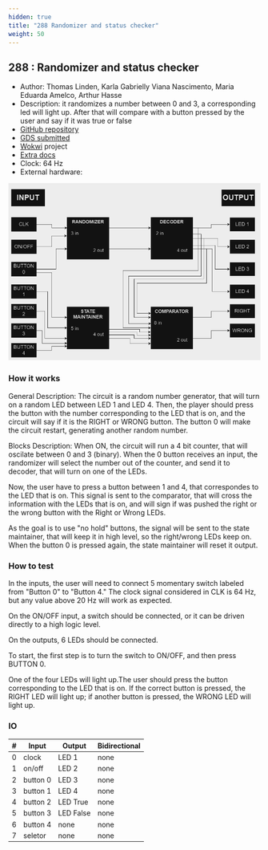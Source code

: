 ```yaml
---
hidden: true
title: "288 Randomizer and status checker"
weight: 50
---
```


## 288 : Randomizer and status checker

* Author: Thomas Linden, Karla Gabrielly Viana Nascimento, Maria Eduarda Amelco, Arthur Hasse
* Description: it randomizes a number between 0 and 3, a corresponding led will light up. After that will compare with a button pressed by the user and say if it was true or false
* [GitHub repository](https://github.com/karla-gabrielly/tt04-submission-Randomizer-and-Status-Checker)
* [GDS submitted](https://github.com/karla-gabrielly/tt04-submission-Randomizer-and-Status-Checker/actions/runs/6115135906)
* [Wokwi](https://wokwi.com/projects/375217288209912833) project
* [Extra docs]()
* Clock: 64 Hz
* External hardware: 

![picture](images/picture.png)

### How it works

General Description: The circuit is a random number generator, that will turn on a random LED between LED 1 and LED 4. Then, the player should press the button with the number corresponding to the LED that is on, and the circuit will say if it is the RIGHT or WRONG button. The button 0 will make the circuit restart, generating another random number.

Blocks Description: When ON, the circuit will run a 4 bit counter, that will oscilate between 0 and 3 (binary). When the 0 button receives an input, the randomizer will select the number out of the counter, and send it to decoder, that will turn on one of the LEDs.

Now, the user have to press a button between 1 and 4, that correspondes to the LED that is on. This signal is sent to the comparator, that will cross the information with the LEDs that is on, and will sign if was pushed the right or the wrong button with the Right or Wrong LEDs.

As the goal is to use "no hold" buttons, the signal will be sent to the state maintainer, that will keep it in high level, so the right/wrong LEDs keep on. When the button 0 is pressed again, the state maintainer will reset it output.


### How to test

In the inputs, the user will need to connect 5 momentary switch labeled from "Button 0" to "Button 4." The clock signal considered in CLK is 64 Hz, but any value above 20 Hz will work as expected.

On the ON/OFF input, a switch should be connected, or it can be driven directly to a high logic level.

On the outputs, 6 LEDs should be connected.

To start, the first step is to turn the switch to ON/OFF, and then press BUTTON 0.

One of the four LEDs will light up.The user should press the button corresponding to the LED that is on. If the correct button is pressed, the RIGHT LED will light up; if another button is pressed, the WRONG LED will light up.


### IO

| # | Input        | Output       | Bidirectional      |
|---|--------------|--------------| -------------------|
| 0 | clock  | LED 1 | none |
| 1 | on/off  | LED 2 | none |
| 2 | button 0  | LED 3 | none |
| 3 | button 1  | LED 4 | none |
| 4 | button 2  | LED True | none |
| 5 | button 3  | LED False | none |
| 6 | button 4  | none | none |
| 7 | seletor  | none | none |
